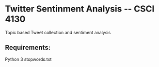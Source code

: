 # Twitter Sentinment Analysis -- CSCI 4130
Topic based Tweet collection and sentiment analysis

## Requirements: 

Python 3
stopwords.txt


